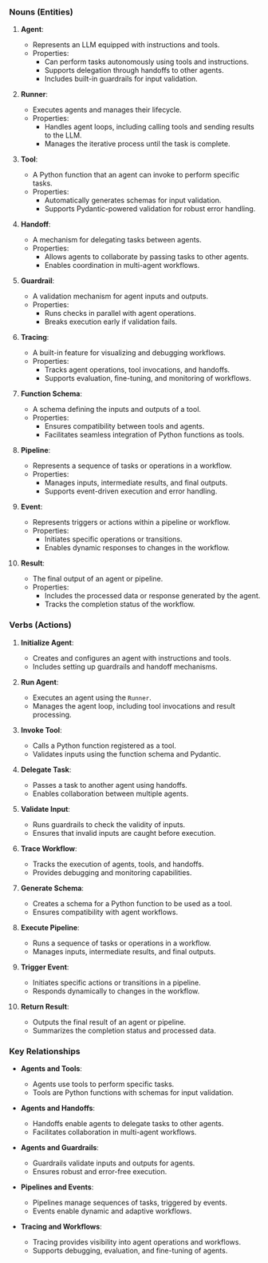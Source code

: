 ### **Nouns (Entities)**

1. **Agent**:
   - Represents an LLM equipped with instructions and tools.
   - Properties:
     - Can perform tasks autonomously using tools and instructions.
     - Supports delegation through handoffs to other agents.
     - Includes built-in guardrails for input validation.

2. **Runner**:
   - Executes agents and manages their lifecycle.
   - Properties:
     - Handles agent loops, including calling tools and sending results to the LLM.
     - Manages the iterative process until the task is complete.

3. **Tool**:
   - A Python function that an agent can invoke to perform specific tasks.
   - Properties:
     - Automatically generates schemas for input validation.
     - Supports Pydantic-powered validation for robust error handling.

4. **Handoff**:
   - A mechanism for delegating tasks between agents.
   - Properties:
     - Allows agents to collaborate by passing tasks to other agents.
     - Enables coordination in multi-agent workflows.

5. **Guardrail**:
   - A validation mechanism for agent inputs and outputs.
   - Properties:
     - Runs checks in parallel with agent operations.
     - Breaks execution early if validation fails.

6. **Tracing**:
   - A built-in feature for visualizing and debugging workflows.
   - Properties:
     - Tracks agent operations, tool invocations, and handoffs.
     - Supports evaluation, fine-tuning, and monitoring of workflows.

7. **Function Schema**:
   - A schema defining the inputs and outputs of a tool.
   - Properties:
     - Ensures compatibility between tools and agents.
     - Facilitates seamless integration of Python functions as tools.

8. **Pipeline**:
   - Represents a sequence of tasks or operations in a workflow.
   - Properties:
     - Manages inputs, intermediate results, and final outputs.
     - Supports event-driven execution and error handling.

9. **Event**:
   - Represents triggers or actions within a pipeline or workflow.
   - Properties:
     - Initiates specific operations or transitions.
     - Enables dynamic responses to changes in the workflow.

10. **Result**:
    - The final output of an agent or pipeline.
    - Properties:
      - Includes the processed data or response generated by the agent.
      - Tracks the completion status of the workflow.

### **Verbs (Actions)**

1. **Initialize Agent**:
   - Creates and configures an agent with instructions and tools.
   - Includes setting up guardrails and handoff mechanisms.

2. **Run Agent**:
   - Executes an agent using the `Runner`.
   - Manages the agent loop, including tool invocations and result processing.

3. **Invoke Tool**:
   - Calls a Python function registered as a tool.
   - Validates inputs using the function schema and Pydantic.

4. **Delegate Task**:
   - Passes a task to another agent using handoffs.
   - Enables collaboration between multiple agents.

5. **Validate Input**:
   - Runs guardrails to check the validity of inputs.
   - Ensures that invalid inputs are caught before execution.

6. **Trace Workflow**:
   - Tracks the execution of agents, tools, and handoffs.
   - Provides debugging and monitoring capabilities.

7. **Generate Schema**:
   - Creates a schema for a Python function to be used as a tool.
   - Ensures compatibility with agent workflows.

8. **Execute Pipeline**:
   - Runs a sequence of tasks or operations in a workflow.
   - Manages inputs, intermediate results, and final outputs.

9. **Trigger Event**:
   - Initiates specific actions or transitions in a pipeline.
   - Responds dynamically to changes in the workflow.

10. **Return Result**:
    - Outputs the final result of an agent or pipeline.
    - Summarizes the completion status and processed data.

### **Key Relationships**
- **Agents and Tools**:
  - Agents use tools to perform specific tasks.
  - Tools are Python functions with schemas for input validation.

- **Agents and Handoffs**:
  - Handoffs enable agents to delegate tasks to other agents.
  - Facilitates collaboration in multi-agent workflows.

- **Agents and Guardrails**:
  - Guardrails validate inputs and outputs for agents.
  - Ensures robust and error-free execution.

- **Pipelines and Events**:
  - Pipelines manage sequences of tasks, triggered by events.
  - Events enable dynamic and adaptive workflows.

- **Tracing and Workflows**:
  - Tracing provides visibility into agent operations and workflows.
  - Supports debugging, evaluation, and fine-tuning of agents.
